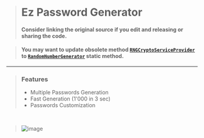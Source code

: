 > # Ez Password Generator
> #### Consider linking the original source if you edit and releasing or sharing the code.

> #### You may want to update obsolete method [`RNGCryptoServiceProvider`](https://docs.microsoft.com/en-us/dotnet/api/system.security.cryptography.rngcryptoserviceprovider?view=net-6.0) to [`RandomNumberGenerator`](https://docs.microsoft.com/en-us/dotnet/api/system.security.cryptography.randomnumbergenerator?view=net-6.0) static method.
---
> ### Features
> - Multiple Passwords Generation
> - Fast Generation (1'000 in 3 sec) 
> - Passwords Customization
<br>

> ![image](https://user-images.githubusercontent.com/61375258/154804481-91b1961a-0245-4593-87c6-2b56319f7fae.png)
<!-- Just a fun fact while you here: this tool can generate 1'000'000 password in almost 4 minutes, don't know why you should ever need a million password but cool ig -->

